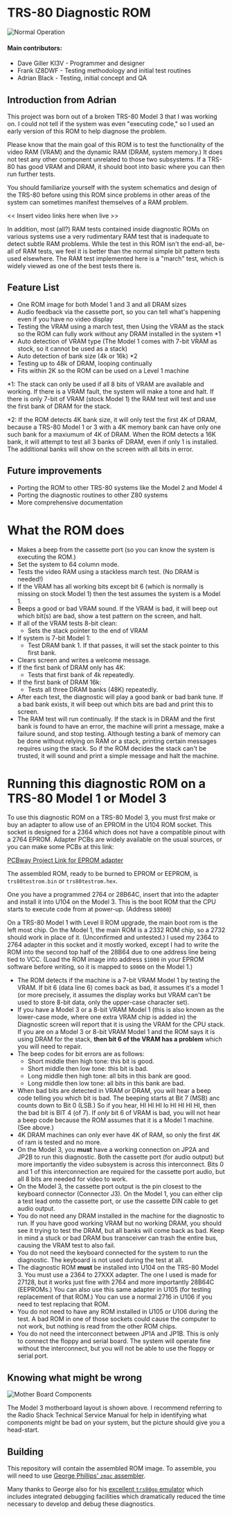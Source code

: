 # TRS-80 Diagnostic ROM

![Normal Operation](https://github.com/misterblack1/trs80-diagnosticrom/blob/main/documentation/Normal%20Operation%2016K%20Model%203.jpg?raw=true)

#### Main contributors:
- Dave Giller KI3V - Programmer and designer
- Frank IZ8DWF - Testing methodology and initial test routines
- Adrian Black - Testing, initial concept and QA

## Introduction from Adrian

This project was born out of a broken TRS-80 Model 3 that I was working on. I could not tell if the system was even "executing code," so I used an early version of this ROM to help diagnose the problem.

Please know that the main goal of this ROM is to test the functionality of the video RAM (VRAM) and the dynamic RAM (DRAM, system memory.) It does not test any other component unrelated to those two subsystems. If a TRS-80 has good VRAM and DRAM, it should boot into basic where you can then run further tests. 

You should familiarize yourself with the system schematics and design of the TRS-80 before using this ROM since problems in other areas of the system can sometimes manifest themselves of a RAM problem. 

<< Insert video links here when live >>

In addition, most (all?) RAM tests contained inside diagnostic ROMs on various systems use a very rudimentary RAM test that is inadequate to detect subtle RAM problems. While the test in this ROM isn't the end-all, be-all of RAM tests, we feel it is better than the normal simple bit pattern tests used elsewhere. The RAM test implemented here is a "march" test, which is widely viewed as one of the best tests there is.

## Feature List

- One ROM image for both Model 1 and 3 and all DRAM sizes
- Audio feedback via the cassette port, so you can tell what's happening even if you have no video display
- Testing the VRAM using a march test, then Using the VRAM as the stack so the ROM can fully work without any DRAM installed in the system *1
- Auto detection of VRAM type (The Model 1 comes with 7-bit VRAM as stock, so it cannot be used as a stack)
- Auto detection of bank size (4k or 16k) *2
- Testing up to 48k of DRAM, looping continually 
- Fits within 2K so the ROM can be used on a Level 1 machine

*1: The stack can only be used if all 8 bits of VRAM are available and working. If there is a VRAM fault, the system will make a tone and halt. If there is only 7-bit of VRAM (stock Model 1) the RAM test will test and use the first bank of DRAM for the stack. 

*2: If the ROM detects 4K bank size, it will only test the first 4K of DRAM, because a TRS-80 Model 1 or 3 with a 4K memory bank can have only one such bank for a maxiumum of 4K of DRAM. When the ROM detects a 16K bank, it will attempt to test all 3 banks oF DRAM, even if only 1 is installed.  The additional banks will show on the screen with all bits in error.


## Future improvements

- Porting the ROM to other TRS-80 systems like the Model 2 and Model 4
- Porting the diagnostic routines to other Z80 systems
- More comprehensive documentation

# What the ROM does

- Makes a beep from the cassette port (so you can know the system is executing the ROM.)
- Set the system to 64 column mode.
- Tests the video RAM using a stackless march test. (No DRAM is needed!)
- If the VRAM has all working bits except bit 6 (which is normally is missing on stock Model 1) then the test assumes the system is a Model 1.
- Beeps a good or bad VRAM sound. If the VRAM is bad, it will beep out which bit(s) are bad, show a test pattern on the screen, and halt.
- If all of the VRAM tests 8-bit clean:
	- Sets the stack pointer to the end of VRAM
- If system is 7-bit Model 1:
	- Test DRAM bank 1. If that passes, it will set the stack pointer to this first bank.
- Clears screen and writes a welcome message.
- If the first bank of DRAM only has 4K:
	- Tests that first bank of 4k repeatedly.
- If the first bank of DRAM 16k:
	- Tests all three DRAM banks (48K) repeatedly.
- After each test, the diagnostic will play a good bank or bad bank tune. If a bad bank exists, it will beep out which bits are bad and print this to screen.
- The RAM test will run continually.  If the stack is in DRAM and the first bank is found to have an error, the machine will print a message, make a failure sound, and stop testing.  Although testing a bank of memory can be done without relying on RAM or a stack, printing certain messages requires using the stack.  So if the ROM decides the stack can't be trusted, it will sound and print a simple message and halt the machine.

# Running this diagnostic ROM on a TRS-80 Model 1 or Model 3

To use this diagnostic ROM on a TRS-80 Model 3, you must first make or buy an adapter to allow use of an EPROM in the U104 ROM socket. This socket is designed for a 2364 which does not have a compatible pinout with a 2764 EPROM. Adapter PCBs are widely available on the usual sources, or you can make some PCBs at this link:

[PCBway Project Link for EPROM adapter](https://www.pcbway.com/project/shareproject/Adapter_2364___27128__by_Bobbel_.html)

The assembled ROM, ready to be burned to EPROM or EEPROM, is `trs80testrom.bin` or `trs80testrom.hex`.

One you have a programmed 2764 or 28B64C, insert that into the adapter and install it into U104 on the Model 3. This is the boot ROM that the CPU starts to execute code from at power-up. (Address `$0000`)
  
On a TRS-80 Model 1 with Level II ROM upgrade, the main boot rom is the left most chip. On the Model 1, the main ROM is a 2332 ROM chip, so a 2732 should work in place of it. (Unconfirmed and untested.) I used my 2364 to 2764 adapter in this socket and it mostly worked, except I had to write the ROM into the second top half of the 28B64 due to one address line being tied to VCC. (Load the ROM image into address `$1000` in your EPROM software before writing, so it is mapped to `$0000` on the Model 1.)
  
- The ROM detects if the machine is a 7-bit VRAM Model 1 by testing the VRAM. If bit 6 (data line 6) comes back as bad, it assumes it's a model 1 (or more precisely, it assumes the display works but VRAM can't be used to store 8-bit data, only the upper-case character set).
- If you have a Model 3 or a 8-bit VRAM Model 1 (this is also known as the lower-case mode, where one extra VRAM chip is added in) the Diagnostic screen will report that it is using the VRAM for the CPU stack. If you are on a Model 3 or 8-bit VRAM Model 1 and the ROM says it is using DRAM for the stack, **then bit 6 of the VRAM has a problem** which you will need to repair.
- The beep codes for bit errors are as follows:
	- Short middle then high tone: this bit is good.
	- Short middle then low tone: this bit is bad.
	- Long middle then high tone: all bits in this bank are good.
	- Long middle then low tone: all bits in this bank are bad.
- When bad bits are detected in VRAM or DRAM, you will hear a beep code telling you which bit is bad. The beeping starts at Bit 7 (MSB) anc counts down to Bit 0 (LSB.) So if you hear, HI HI HI lo HI HI HI HI, then the bad bit is BIT 4 (of 7). If _only_ bit 6 of VRAM is bad, you will not hear a beep code because the ROM assumes that it is a Model 1 machine. (See above.)
- 4K DRAM machines can only ever have 4K of RAM, so only the first 4K of ram is tested and no more.
- On the Model 3, you **must** have a working connection on JP2A and JP2B to run this diagnostic. Both the cassette port (for audio output) but more importantly the video subsystem is across this interconnect. Bits 0 and 1 of this interconnection are required for the cassette port audio, but all 8 bits are needed for video to work. 
- On the Model 3, the cassette port output is the pin closest to the keyboard connector (Connector J3). On the Model 1, you can either clip a test lead onto the cassette port, or use the cassette DIN cable to get audio output. 
- You do not need any DRAM installed in the machine for the diagnostic to run. If you have good working VRAM but no working DRAM, you should see it trying to test the DRAM, but all banks will come back as bad. Keep in mind a stuck or bad DRAM bus transceiver can trash the entire bus, causing the VRAM test to also fail.
- You do not need the keyboard connected for the system to run the diagnostic. The keyboard is not used during the test at all.
- The diagnostic ROM **must** be installed into U104 on the TRS-80 Model 3. You must use a 2364 to 27XXX adapter. The one I used is made for 27128, but it works just fine with 2764 and more importantly 28B64C (EEPROMs.) You can also use this same adapter in U105 (for testing replacement of that ROM.) You can use a normal 2716 in U106 if you need to test replacing that ROM.
- You do not need to have any ROM installed in U105 or U106 during the test. A bad ROM in one of those sockets could cause the computer to not work, but nothing is read from the other ROM chips.
- You do not need the interconnect between JP1A and JP1B. This is only to connect the floppy and serial board. The system will operate fine without the interconnect, but you will not be able to use the floppy or serial port. 

## Knowing what might be wrong

![Mother Board Components](https://github.com/misterblack1/trs80-diagnosticrom/blob/main/documentation/Model%203%20Motherboard%20Layout%20Small%20800.png?raw=true)

The Model 3 motherboard layout is shown above. I recommend referring to the Radio Shack Technical Service Manual for help in identifying what components might be bad on your system, but the picture should give you a head-start.

## Building

This repository will contain the assembled ROM image.  To assemble, you will need to use [George Phillips' `zmac` assembler](http://48k.ca/zmac.html).  

Many thanks to George also for his [excellent `trs80gp` emulator](http://48k.ca/trs80gp.html) which includes integrated debugging facilities which dramatically reduced the time necessary to develop and debug these diagnostics.
